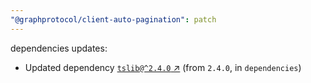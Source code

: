 ```yaml
---
"@graphprotocol/client-auto-pagination": patch
---
```


dependencies updates: 

- Updated dependency [`tslib@^2.4.0` ↗︎](https://www.npmjs.com/package/tslib/v/null) (from `2.4.0`, in `dependencies`)

